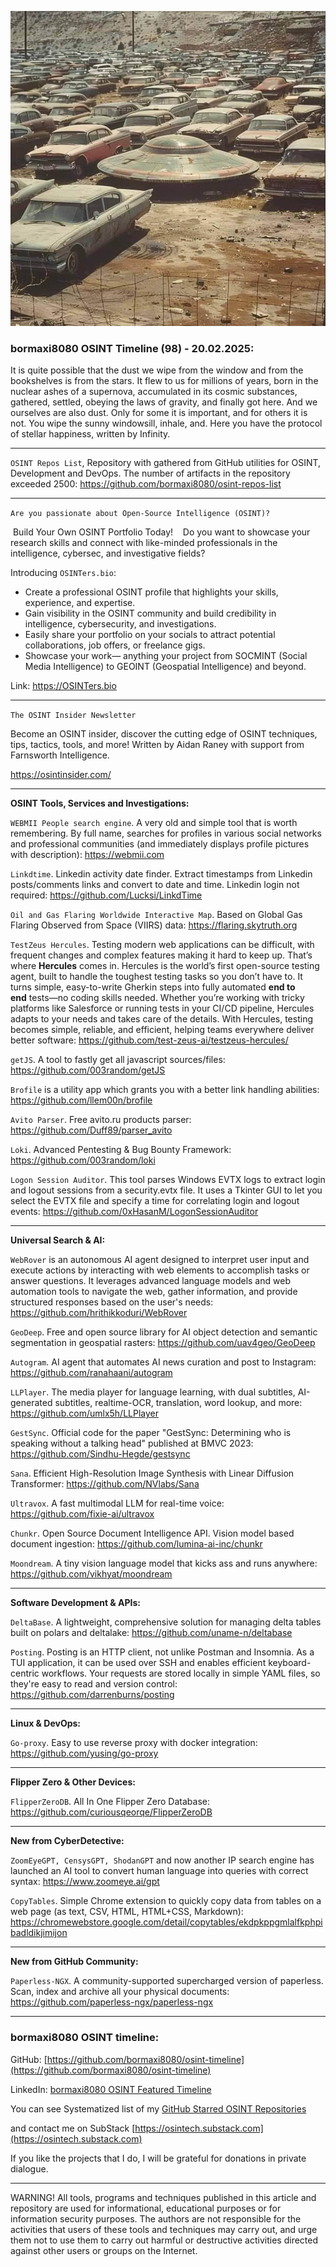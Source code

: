 ![alt text](img/98.jpg)
### bormaxi8080 OSINT Timeline (98) - 20.02.2025:

It is quite possible that the dust we wipe from the window and from the bookshelves is from the stars. It flew to us for millions of years, born in the nuclear ashes of a supernova, accumulated in its cosmic substances, gathered, settled, obeying the laws of gravity, and finally got here. And we ourselves are also dust. Only for some it is important, and for others it is not. You wipe the sunny windowsill, inhale, and. Here you have the protocol of stellar happiness, written by Infinity.

----

```OSINT Repos List```, Repository with gathered from GitHub utilities for OSINT, Development and DevOps. The number of artifacts in the repository exceeded 2500: https://github.com/bormaxi8080/osint-repos-list

----

```Are you passionate about Open-Source Intelligence (OSINT)?```

 Build Your Own OSINT Portfolio Today! 
 
 Do you want to showcase your research skills and connect with like-minded professionals in the intelligence, cybersec, and investigative fields?

  Introducing ```OSINTers.bio```:
  
- Create a professional OSINT profile that highlights your skills, experience, and expertise.
- Gain visibility in the OSINT community and build credibility in intelligence, cybersecurity, and investigations.
- Easily share your portfolio on your socials to attract potential collaborations, job offers, or freelance gigs.
- Showcase your work— anything your project from SOCMINT (Social Media Intelligence) to GEOINT (Geospatial Intelligence) and beyond.

Link: https://OSINTers.bio

----

```The OSINT Insider Newsletter```

Become an OSINT insider, discover the cutting edge of OSINT techniques, tips, tactics, tools, and more! Written by Aidan Raney with support from Farnsworth Intelligence.

https://osintinsider.com/

----

**OSINT Tools, Services and Investigations:**

```WEBMII People search engine```. A very old and simple tool that is worth remembering. By full name, searches for profiles in various social networks and professional communities (and immediately displays profile pictures with description): https://webmii.com

```Linkdtime```. Linkedin activity date finder. Extract timestamps from Linkedin posts/comments links and convert to date and time. Linkedin login not required: https://github.com/Lucksi/LinkdTime

```Oil and Gas Flaring Worldwide Interactive Map```. Based on Global Gas Flaring Observed from Space (VIIRS) data: https://flaring.skytruth.org

```TestZeus Hercules```. Testing modern web applications can be difficult, with frequent changes and complex features making it hard to keep up. That’s where **Hercules** comes in. Hercules is the world’s first open-source testing agent, built to handle the toughest testing tasks so you don’t have to. It turns simple, easy-to-write Gherkin steps into fully automated **end to end** tests—no coding skills needed. Whether you’re working with tricky platforms like Salesforce or running tests in your CI/CD pipeline, Hercules adapts to your needs and takes care of the details. With Hercules, testing becomes simple, reliable, and efficient, helping teams everywhere deliver better software: https://github.com/test-zeus-ai/testzeus-hercules/

```getJS```. A tool to fastly get all javascript sources/files: https://github.com/003random/getJS

```Brofile``` is a utility app which grants you with a better link handling abilities: https://github.com/llem00n/brofile

```Avito Parser```. Free avito.ru products parser: https://github.com/Duff89/parser_avito

```Loki```. Advanced Pentesting & Bug Bounty Framework: https://github.com/003random/loki

```Logon Session Auditor```. This tool parses Windows EVTX logs to extract login and logout sessions from a security.evtx file. It uses a Tkinter GUI to let you select the EVTX file and specify a time for correlating login and logout events: https://github.com/0xHasanM/LogonSessionAuditor

----

**Universal Search & AI:**

```WebRover``` is an autonomous AI agent designed to interpret user input and execute actions by interacting with web elements to accomplish tasks or answer questions. It leverages advanced language models and web automation tools to navigate the web, gather information, and provide structured responses based on the user's needs: https://github.com/hrithikkoduri/WebRover

```GeoDeep```. Free and open source library for AI object detection and semantic segmentation in geospatial rasters: https://github.com/uav4geo/GeoDeep

```Autogram```. AI agent that automates AI news curation and post to Instagram: https://github.com/ranahaani/autogram

```LLPlayer```. The media player for language learning, with dual subtitles, AI-generated subtitles, realtime-OCR, translation, word lookup, and more: https://github.com/umlx5h/LLPlayer

```GestSync```. Official code for the paper "GestSync: Determining who is speaking without a talking head" published at BMVC 2023: https://github.com/Sindhu-Hegde/gestsync

```Sana```. Efficient High-Resolution Image Synthesis with Linear Diffusion Transformer: https://github.com/NVlabs/Sana

```Ultravox```. A fast multimodal LLM for real-time voice: https://github.com/fixie-ai/ultravox

```Chunkr```. Open Source Document Intelligence API. Vision model based document ingestion: https://github.com/lumina-ai-inc/chunkr

```Moondream```. A tiny vision language model that kicks ass and runs anywhere: https://github.com/vikhyat/moondream

---

**Software Development & APIs:**

```DeltaBase```. A lightweight, comprehensive solution for managing delta tables built on polars and deltalake: https://github.com/uname-n/deltabase

```Posting```. Posting is an HTTP client, not unlike Postman and Insomnia. As a TUI application, it can be used over SSH and enables efficient keyboard-centric workflows. Your requests are stored locally in simple YAML files, so they're easy to read and version control: https://github.com/darrenburns/posting

----

**Linux & DevOps:**

```Go-proxy```. Easy to use reverse proxy with docker integration: https://github.com/yusing/go-proxy

----

**Flipper Zero & Other Devices:**

```FlipperZeroDB```. All In One Flipper Zero Database: https://github.com/curiousqeorqe/FlipperZeroDB

----

**New from CyberDetective:**

```ZoomEyeGPT, CensysGPT, ShodanGPT``` and now another IP search engine has launched an AI tool to convert human language into queries with correct syntax: https://www.zoomeye.ai/gpt

```CopyTables```. Simple Chrome extension to quickly copy data from tables on a web page (as text, CSV, HTML, HTML+CSS, Markdown): https://chromewebstore.google.com/detail/copytables/ekdpkppgmlalfkphpibadldikjimijon

----

**New from GitHub Community:**

```Paperless-NGX```. A community-supported supercharged version of paperless. Scan, index and archive all your physical documents: https://github.com/paperless-ngx/paperless-ngx

----
### bormaxi8080 OSINT timeline:

GitHub: [https://github.com/bormaxi8080/osint-timeline](https://github.com/bormaxi8080/osint-timeline)

LinkedIn: [bormaxi8080 OSINT Featured Timeline](https://www.linkedin.com/in/osintech/details/featured/)

You can see Systematized list of my [GitHub Starred OSINT Repositories](https://github.com/bormaxi8080/osint-repos-list)

and contact me on SubStack [https://osintech.substack.com](https://osintech.substack.com)

If you like the projects that I do, I will be grateful for donations in private dialogue.

----

WARNING! All tools, programs and techniques published in this article and repository are used for informational, educational purposes or for information security purposes. The authors are not responsible for the activities that users of these tools and techniques may carry out, and urge them not to use them to carry out harmful or destructive activities directed against other users or groups on the Internet.